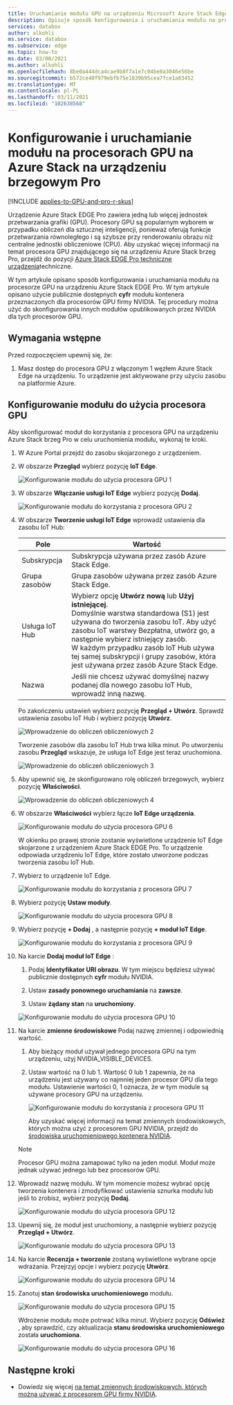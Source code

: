 ```yaml
---
title: Uruchamianie modułu GPU na urządzeniu Microsoft Azure Stack Edge z procesorem GPU Pro | Microsoft Docs
description: Opisuje sposób konfigurowania i uruchamiania modułu na procesorach GPU na urządzeniu z systemem Azure Stack brzeg Pro za pośrednictwem Azure Portal.
services: databox
author: alkohli
ms.service: databox
ms.subservice: edge
ms.topic: how-to
ms.date: 03/08/2021
ms.author: alkohli
ms.openlocfilehash: 8be0a444dca4cae9b8f7a1e7c04be8a3046e56be
ms.sourcegitcommit: b572ce40f979ebfb75e1039b95cea7fce1a83452
ms.translationtype: MT
ms.contentlocale: pl-PL
ms.lasthandoff: 03/11/2021
ms.locfileid: "102638568"
---
```

# <a name="configure-and-run-a-module-on-gpu-on-azure-stack-edge-pro-device"></a>Konfigurowanie i uruchamianie modułu na procesorach GPU na Azure Stack na urządzeniu brzegowym Pro

[!INCLUDE [applies-to-GPU-and-pro-r-skus](../../includes/azure-stack-edge-applies-to-gpu-pro-r-sku.md)]

Urządzenie Azure Stack EDGE Pro zawiera jedną lub więcej jednostek przetwarzania grafiki (GPU). Procesory GPU są popularnym wyborem w przypadku obliczeń dla sztucznej inteligencji, ponieważ oferują funkcje przetwarzania równoległego i są szybsze przy renderowaniu obrazu niż centralne jednostki obliczeniowe (CPU). Aby uzyskać więcej informacji na temat procesora GPU znajdującego się na urządzeniu Azure Stack brzeg Pro, przejdź do pozycji [Azure Stack EDGE Pro techniczne urządzenia](azure-stack-edge-gpu-technical-specifications-compliance.md)techniczne.

W tym artykule opisano sposób konfigurowania i uruchamiania modułu na procesorze GPU na urządzeniu Azure Stack EDGE Pro. W tym artykule opisano użycie publicznie dostępnych **cyfr** modułu kontenera przeznaczonych dla procesorów GPU firmy NVIDIA. Tej procedury można użyć do skonfigurowania innych modułów opublikowanych przez NVIDIA dla tych procesorów GPU.


## <a name="prerequisites"></a>Wymagania wstępne

Przed rozpoczęciem upewnij się, że:

1. Masz dostęp do procesora GPU z włączonym 1 węzłem Azure Stack Edge na urządzeniu. To urządzenie jest aktywowane przy użyciu zasobu na platformie Azure.  

## <a name="configure-module-to-use-gpu"></a>Konfigurowanie modułu do użycia procesora GPU

Aby skonfigurować moduł do korzystania z procesora GPU na urządzeniu Azure Stack brzeg Pro w celu uruchomienia modułu,<!--Can it be simplified? "To configure a module to be run by the GPU on your Azure Stack Edge Pro device,"?--> wykonaj te kroki.

1. W Azure Portal przejdź do zasobu skojarzonego z urządzeniem.

2. W obszarze **Przegląd** wybierz pozycję **IoT Edge**.

    ![Konfigurowanie modułu do użycia procesora GPU 1](media/azure-stack-edge-gpu-configure-gpu-modules/configure-compute-1.png)

3. W obszarze **Włączanie usługi IoT Edge** wybierz pozycję **Dodaj**.

   ![Konfigurowanie modułu do korzystania z procesora GPU 2](media/azure-stack-edge-gpu-configure-gpu-modules/configure-compute-2.png)

4. W obszarze **Tworzenie usługi IoT Edge** wprowadź ustawienia dla zasobu IoT Hub:

   |Pole   |Wartość    |
   |--------|---------|
   |Subskrypcja      | Subskrypcja używana przez zasób Azure Stack Edge. |
   |Grupa zasobów    | Grupa zasobów używana przez zasób Azure Stack Edge. |
   |Usługa IoT Hub           | Wybierz opcję **Utwórz nową** lub **Użyj istniejącej**. <br> Domyślnie warstwa standardowa (S1) jest używana do tworzenia zasobu IoT. Aby użyć zasobu IoT warstwy Bezpłatna, utwórz go, a następnie wybierz istniejący zasób. <br> W każdym przypadku zasób IoT Hub używa tej samej subskrypcji i grupy zasobów, która jest używana przez zasób Azure Stack Edge.     |
   |Nazwa              | Jeśli nie chcesz używać domyślnej nazwy podanej dla nowego zasobu IoT Hub, wprowadź inną nazwę. |

   Po zakończeniu ustawień wybierz pozycję **Przegląd + Utwórz**. Sprawdź ustawienia zasobu IoT Hub i wybierz pozycję **Utwórz**.

   ![Wprowadzenie do obliczeń obliczeniowych 2](./media/azure-stack-edge-gpu-configure-gpu-modules/configure-compute-3.png)

   Tworzenie zasobów dla zasobu IoT Hub trwa kilka minut. Po utworzeniu zasobu **Przegląd** wskazuje, że usługa IoT Edge jest teraz uruchomiona.

   ![Wprowadzenie do obliczeń obliczeniowych 3](./media/azure-stack-edge-gpu-configure-gpu-modules/configure-compute-4.png)

5. Aby upewnić się, że skonfigurowano rolę obliczeń brzegowych, wybierz pozycję **Właściwości**.

   ![Wprowadzenie do obliczeń obliczeniowych 4](./media/azure-stack-edge-gpu-configure-gpu-modules/configure-compute-5.png)

6. W obszarze **Właściwości** wybierz łącze **IoT Edge urządzenia**.

   ![Konfigurowanie modułu do użycia procesora GPU 6](media/azure-stack-edge-gpu-configure-gpu-modules/configure-gpu-2.png)

   W okienku po prawej stronie zostanie wyświetlone urządzenie IoT Edge skojarzone z urządzeniem Azure Stack EDGE Pro. To urządzenie odpowiada urządzeniu IoT Edge, które zostało utworzone podczas tworzenia zasobu IoT Hub.
 
7. Wybierz to urządzenie IoT Edge.

   ![Konfigurowanie modułu do korzystania z procesora GPU 7](media/azure-stack-edge-gpu-configure-gpu-modules/configure-gpu-3.png)

8. Wybierz pozycję **Ustaw moduły**.

   ![Konfigurowanie modułu do użycia procesora GPU 8](media/azure-stack-edge-gpu-configure-gpu-modules/configure-gpu-4.png)

9. Wybierz pozycję **+ Dodaj** , a następnie pozycję **+ moduł IoT Edge**. 

    ![Konfigurowanie modułu do korzystania z procesora GPU 9](media/azure-stack-edge-gpu-configure-gpu-modules/configure-gpu-5.png)

10. Na karcie **Dodaj moduł IoT Edge** :

    1. Podaj **Identyfikator URI obrazu**. W tym miejscu będziesz używać publicznie dostępnych **cyfr** modułu NVIDIA. 
    
    2. Ustaw **zasady ponownego uruchamiania** na **zawsze**.
    
    3. Ustaw **żądany stan** na **uruchomiony**.
    
    ![Konfigurowanie modułu do użycia procesora GPU 10](media/azure-stack-edge-gpu-configure-gpu-modules/configure-gpu-6.png)

11. Na karcie **zmienne środowiskowe** Podaj nazwę zmiennej i odpowiednią wartość. 

    1. Aby bieżący moduł używał jednego procesora GPU na tym urządzeniu, użyj NVIDIA_VISIBLE_DEVICES. 

    2. Ustaw wartość na 0 lub 1. Wartość 0 lub 1 zapewnia, że na urządzeniu jest używany co najmniej jeden procesor GPU dla tego modułu. Ustawienie wartości 0, 1 oznacza, że w tym module są używane procesory GPU na urządzeniu.

       ![Konfigurowanie modułu do korzystania z procesora GPU 11](media/azure-stack-edge-gpu-configure-gpu-modules/configure-gpu-7.png)

       Aby uzyskać więcej informacji na temat zmiennych środowiskowych, których można użyć z procesorem GPU NVIDIA, przejdź do [środowiska uruchomieniowego kontenera NVIDIA](https://github.com/NVIDIA/nvidia-container-runtime#environment-variables-oci-spec).

    > [!NOTE]
    > Procesor GPU można zamapować tylko na jeden moduł. Moduł może jednak używać jednego lub bez procesorów GPU.

12. Wprowadź nazwę modułu. W tym momencie możesz wybrać opcję tworzenia kontenera i zmodyfikować ustawienia sznurka modułu lub jeśli to zrobisz, wybierz pozycję **Dodaj**. 

    ![Konfigurowanie modułu do użycia procesora GPU 12](media/azure-stack-edge-gpu-configure-gpu-modules/configure-gpu-8.png)

13. Upewnij się, że moduł jest uruchomiony, a następnie wybierz pozycję **Przegląd + Utwórz**.

    ![Konfigurowanie modułu do użycia procesora GPU 13](media/azure-stack-edge-gpu-configure-gpu-modules/configure-gpu-9.png)

14. Na karcie **Recenzja + tworzenie** zostaną wyświetlone wybrane opcje wdrażania. Przejrzyj opcje i wybierz pozycję **Utwórz**.
    
    ![Konfigurowanie modułu do użycia procesora GPU 14](media/azure-stack-edge-gpu-configure-gpu-modules/configure-gpu-10.png)

15. Zanotuj **stan środowiska uruchomieniowego** modułu.
    
    ![Konfigurowanie modułu do użycia procesora GPU 15](media/azure-stack-edge-gpu-configure-gpu-modules/configure-gpu-11.png)

    Wdrożenie modułu może potrwać kilka minut. Wybierz pozycję **Odśwież** , aby sprawdzić, czy aktualizacja **stanu środowiska uruchomieniowego** została **uruchomiona**.

    ![Konfigurowanie modułu do użycia procesora GPU 16](media/azure-stack-edge-gpu-configure-gpu-modules/configure-gpu-12.png)


## <a name="next-steps"></a>Następne kroki

- Dowiedz się więcej [na temat zmiennych środowiskowych, których można używać z procesorem GPU firmy NVIDIA](https://github.com/NVIDIA/nvidia-container-runtime#environment-variables-oci-spec).
